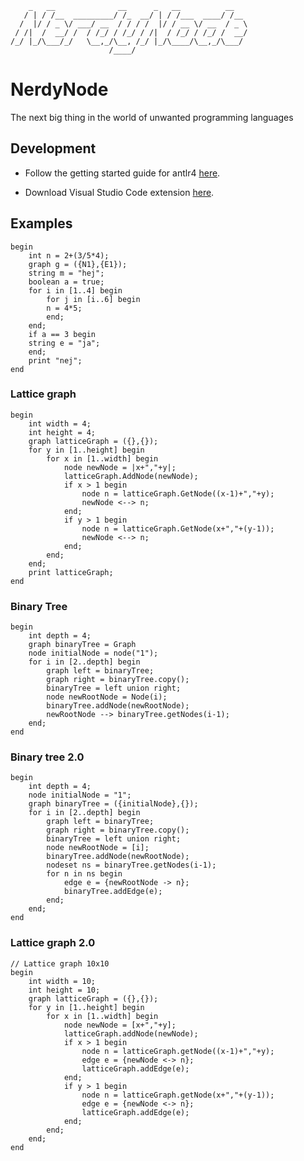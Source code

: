 ```
    _   __              __      _   __          __
   / | / /__  _________/ /_  __/ | / /___  ____/ /__
  /  |/ / _ \/ ___/ __  / / / /  |/ / __ \/ __  / _ \
 / /|  /  __/ /  / /_/ / /_/ / /|  / /_/ / /_/ /  __/
/_/ |_/\___/_/   \__,_/\__, /_/ |_/\____/\__,_/\___/
                      /____/
```

# NerdyNode

The next big thing in the world of unwanted programming languages

## Development

- Follow the getting started guide for antlr4 [here](https://github.com/antlr/antlr4/blob/master/doc/getting-started.md).

- Download Visual Studio Code extension [here](https://marketplace.visualstudio.com/items?itemName=mike-lischke.vscode-antlr4).

## Examples

```
begin
    int n = 2+(3/5*4);
    graph g = ({N1},{E1});
    string m = "hej";
    boolean a = true;
    for i in [1..4] begin
        for j in [i..6] begin
        n = 4*5;
        end;
    end;
    if a == 3 begin
    string e = "ja";
    end;
    print "nej";
end
```

### Lattice graph

```
begin
    int width = 4;
    int height = 4;
    graph latticeGraph = ({},{});
    for y in [1..height] begin
        for x in [1..width] begin
            node newNode = |x+","+y|;
            latticeGraph.AddNode(newNode);
            if x > 1 begin
                node n = latticeGraph.GetNode((x-1)+","+y);
                newNode <--> n;
            end;
            if y > 1 begin
                node n = latticeGraph.GetNode(x+","+(y-1));
                newNode <--> n;
            end;
        end;
    end;
    print latticeGraph;
end
```

### Binary Tree

```
begin
    int depth = 4;
    graph binaryTree = Graph
    node initialNode = node("1");
    for i in [2..depth] begin
        graph left = binaryTree;
        graph right = binaryTree.copy();
        binaryTree = left union right;
        node newRootNode = Node(i);
        binaryTree.addNode(newRootNode);
        newRootNode --> binaryTree.getNodes(i-1);
    end;
end
```

### Binary tree 2.0

```
begin
    int depth = 4;
    node initialNode = "1";
    graph binaryTree = ({initialNode},{});
    for i in [2..depth] begin
        graph left = binaryTree;
        graph right = binaryTree.copy();
        binaryTree = left union right;
        node newRootNode = [i];
        binaryTree.addNode(newRootNode);
        nodeset ns = binaryTree.getNodes(i-1);
        for n in ns begin
            edge e = {newRootNode -> n};
            binaryTree.addEdge(e);
        end;
    end;
end
```

### Lattice graph 2.0

```
// Lattice graph 10x10
begin
    int width = 10;
    int height = 10;
    graph latticeGraph = ({},{});
    for y in [1..height] begin
        for x in [1..width] begin
            node newNode = [x+","+y];
            latticeGraph.addNode(newNode);
            if x > 1 begin
                node n = latticeGraph.getNode((x-1)+","+y);
                edge e = {newNode <-> n};
                latticeGraph.addEdge(e);
            end;
            if y > 1 begin
                node n = latticeGraph.getNode(x+","+(y-1));
                edge e = {newNode <-> n};
                latticeGraph.addEdge(e);
            end;
        end;
    end;
end
```
